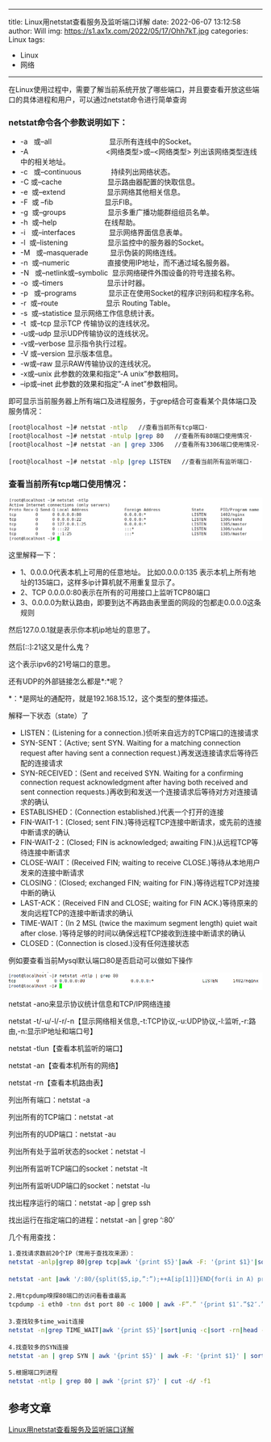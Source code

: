 
---
title: Linux用netstat查看服务及监听端口详解
date: 2022-06-07 13:12:58
author: Will
img: https://s1.ax1x.com/2022/05/17/Ohh7kT.jpg
categories: Linux
tags:
  - Linux
  - 网络
---
        

在Linux使用过程中，需要了解当前系统开放了哪些端口，并且要查看开放这些端口的具体进程和用户，可以通过netstat命令进行简单查询

### netstat命令各个参数说明如下：


+ -a   或–all                             显示所有连线中的Socket。
+  -A                                       <网络类型>或–<网络类型> 列出该网络类型连线中的相关地址。
+  -c   或–continuous               持续列出网络状态。
+  -C 或–cache                       显示路由器配置的快取信息。
+  -e  或–extend                     显示网络其他相关信息。
+  -F  或 –fib                          显示FIB。
+  -g  或–groups                     显示多重广播功能群组组员名单。
+  -h  或–help                        在线帮助。
+  -i   或–interfaces                 显示网络界面信息表单。
+  -l  或–listening                    显示监控中的服务器的Socket。
+  -M   或–masquerade           显示伪装的网络连线。
+  -n  或–numeric                   直接使用IP地址，而不通过域名服务器。
+  -N   或–netlink或–symbolic  显示网络硬件外围设备的符号连接名称。
+  -o  或–timers                      显示计时器。
+  -p   或–programs                显示正在使用Socket的程序识别码和程序名称。
+  -r  或–route                        显示 Routing Table。
+  -s  或–statistice 显示网络工作信息统计表。
+  -t  或–tcp 显示TCP 传输协议的连线状况。
+  -u或–udp 显示UDP传输协议的连线状况。
+  -v或–verbose 显示指令执行过程。
+  -V 或–version 显示版本信息。
+  -w或–raw 显示RAW传输协议的连线状况。
+  -x或–unix 此参数的效果和指定”-A unix”参数相同。
+  –ip或–inet 此参数的效果和指定”-A inet”参数相同。


即可显示当前服务器上所有端口及进程服务，于grep结合可查看某个具体端口及服务情况：

```bash
[root@localhost ~]# netstat -ntlp   //查看当前所有tcp端口·
[root@localhost ~]# netstat -ntulp |grep 80   //查看所有80端口使用情况·
[root@localhost ~]# netstat -an | grep 3306   //查看所有3306端口使用情况·

[root@localhost ~]# netstat -nlp |grep LISTEN   //查看当前所有监听端口·
```


### 查看当前所有tcp端口使用情况：

![](/images/Linux用netstat查看服务及监听端口详解/1654944231.708832.jpg)

这里解释一下：

+ 1、0.0.0.0代表本机上可用的任意地址。 比如0.0.0.0:135 表示本机上所有地址的135端口，这样多ip计算机就不用重复显示了。
+  2、TCP 0.0.0.0:80表示在所有的可用接口上监听TCP80端口 
+  3、0.0.0.0为默认路由，即要到达不再路由表里面的网段的包都走0.0.0.0这条规则

然后127.0.0.1就是表示你本机ip地址的意思了。

然后[::]:21这又是什么鬼？

这个表示ipv6的21号端口的意思。

还有UDP的外部链接怎么都是*:*呢？

*：*是网址的通配符，就是192.168.15.12，这个类型的整体描述。

解释一下状态（state）了


+ LISTEN：(Listening for a connection.)侦听来自远方的TCP端口的连接请求
+ SYN-SENT：(Active; sent SYN. Waiting for a matching connection request after having sent a connection request.)再发送连接请求后等待匹配的连接请求
+ SYN-RECEIVED：(Sent and received SYN. Waiting for a confirming connection request acknowledgment after having both received and sent connection requests.)再收到和发送一个连接请求后等待对方对连接请求的确认
+ ESTABLISHED：(Connection established.)代表一个打开的连接
+ FIN-WAIT-1：(Closed; sent FIN.)等待远程TCP连接中断请求，或先前的连接中断请求的确认
+ FIN-WAIT-2：(Closed; FIN is acknowledged; awaiting FIN.)从远程TCP等待连接中断请求
+ CLOSE-WAIT：(Received FIN; waiting to receive CLOSE.)等待从本地用户发来的连接中断请求
+ CLOSING：(Closed; exchanged FIN; waiting for FIN.)等待远程TCP对连接中断的确认
+ LAST-ACK：(Received FIN and CLOSE; waiting for FIN ACK.)等待原来的发向远程TCP的连接中断请求的确认
+ TIME-WAIT：(In 2 MSL (twice the maximum segment length) quiet wait after close. )等待足够的时间以确保远程TCP接收到连接中断请求的确认
+ CLOSED：(Connection is closed.)没有任何连接状态



例如要查看当前Mysql默认端口80是否启动可以做如下操作


![](/images/Linux用netstat查看服务及监听端口详解/1654944231.880319.jpg)

netstat -ano来显示协议统计信息和TCP/IP网络连接

netstat -t/-u/-l/-r/-n【显示网络相关信息,-t:TCP协议,-u:UDP协议,-l:监听,-r:路由,-n:显示IP地址和端口号】

netstat -tlun【查看本机监听的端口】

netstat -an【查看本机所有的网络】

netstat -rn【查看本机路由表】

列出所有端口：netstat -a 

列出所有的TCP端口：netstat -at 

列出所有的UDP端口：netstat -au 

列出所有处于监听状态的socket：netstat -l 

列出所有监听TCP端口的socket：netstat -lt 

列出所有监听UDP端口的socket：netstat -lu 

找出程序运行的端口：netstat -ap | grep ssh 

找出运行在指定端口的进程：netstat -an | grep ‘:80’

几个有用查找：

```bash
1.查找请求数前20个IP（常用于查找攻来源）：
netstat -anlp|grep 80|grep tcp|awk '{print $5}'|awk -F: '{print $1}'|sort|uniq -c|sort -nr|head -n20
 
netstat -ant |awk '/:80/{split($5,ip,”:”);++A[ip[1]]}END{for(i in A) print A[i],i}' |sort -rn|head -n20
 
2.用tcpdump嗅探80端口的访问看看谁最高
tcpdump -i eth0 -tnn dst port 80 -c 1000 | awk -F”.” '{print $1″.”$2″.”$3″.”$4}' | sort | uniq -c | sort -nr |head -20
 
3.查找较多time_wait连接
netstat -n|grep TIME_WAIT|awk '{print $5}'|sort|uniq -c|sort -rn|head -n20
 
4.找查较多的SYN连接
netstat -an | grep SYN | awk '{print $5}' | awk -F: '{print $1}' | sort | uniq -c | sort -nr | more
 
5.根据端口列进程
netstat -ntlp | grep 80 | awk '{print $7}' | cut -d/ -f1
```

## 参考文章
[Linux用netstat查看服务及监听端口详解](https://blog.csdn.net/wade3015/article/details/90779669)

 
